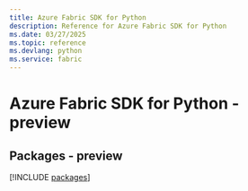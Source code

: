 ```yaml
---
title: Azure Fabric SDK for Python
description: Reference for Azure Fabric SDK for Python
ms.date: 03/27/2025
ms.topic: reference
ms.devlang: python
ms.service: fabric
---
```

# Azure Fabric SDK for Python - preview
## Packages - preview
[!INCLUDE [packages](fabric-index.md)]